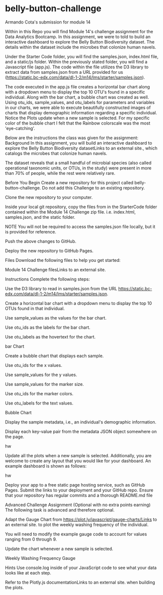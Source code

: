 # belly-button-challenge
Armando Cota's submission for module 14

Within in this Repo you will find Module 14's challenge assignment for the Data Analytics Bootcamp. 
In this assignment, we were to told to build an interactive dashboard to explore the Belly Button Biodiversity dataset. 
The details within the dataset include the microbes that colonize human navels. 

Under the Starter Code folder, you will find the samples.json, index.html file, and a static/js folder. Within the previously stated
folder, you will find a Javascript file (app.js). The code within the file utilizes the D3 library to extract data from samples.json
from a URL provided for us (https://static.bc-edx.com/data/dl-1-2/m14/lms/starter/samples.json).

The code executed in the app.js file creates a horizontal bar chart along with a dropdown menu to display the top 10 OTU's found in
a specific individual. 
Along with the bar chart, a bubble chart was created as well. Using otu_ids, sample_values, and otu_labels for parameters and variables 
in our charts, we were able to execute beautifully constructed images of charts that display demographic information regarding a specific 
individual. 
Notice the Plots update when a new sample is selected. For my specific color of the bubble chart I felt that the Rainbow colorscale was
the most 'eye-catching'. 


Below are the instructions the class was given for the assignment: 
Background
In this assignment, you will build an interactive dashboard to explore the Belly Button Biodiversity datasetLinks to an external site., which catalogs the microbes that colonize human navels.

The dataset reveals that a small handful of microbial species (also called operational taxonomic units, or OTUs, in the study) were present in more than 70% of people, while the rest were relatively rare.

Before You Begin
Create a new repository for this project called belly-button-challenge. Do not add this Challenge to an existing repository.

Clone the new repository to your computer.

Inside your local git repository, copy the files from in the StarterCode folder contained within the Module 14 Challenge zip file. i.e. index.html, samples.json, and the static folder.

NOTE
You will not be required to access the samples.json file locally, but it is provided for reference.

Push the above changes to GitHub.

Deploy the new repository to GitHub Pages.

Files
Download the following files to help you get started:

Module 14 Challenge filesLinks to an external site.

Instructions
Complete the following steps:

Use the D3 library to read in samples.json from the URL https://static.bc-edx.com/data/dl-1-2/m14/lms/starter/samples.json.

Create a horizontal bar chart with a dropdown menu to display the top 10 OTUs found in that individual.

Use sample_values as the values for the bar chart.

Use otu_ids as the labels for the bar chart.

Use otu_labels as the hovertext for the chart.

bar Chart

Create a bubble chart that displays each sample.

Use otu_ids for the x values.

Use sample_values for the y values.

Use sample_values for the marker size.

Use otu_ids for the marker colors.

Use otu_labels for the text values.

Bubble Chart

Display the sample metadata, i.e., an individual's demographic information.

Display each key-value pair from the metadata JSON object somewhere on the page.

hw

Update all the plots when a new sample is selected. Additionally, you are welcome to create any layout that you would like for your dashboard. An example dashboard is shown as follows:

hw

Deploy your app to a free static page hosting service, such as GitHub Pages. Submit the links to your deployment and your GitHub repo. Ensure that your repository has regular commits and a thorough README.md file

Advanced Challenge Assignment (Optional with no extra points earning)
The following task is advanced and therefore optional.

Adapt the Gauge Chart from https://plot.ly/javascript/gauge-charts/Links to an external site. to plot the weekly washing frequency of the individual.

You will need to modify the example gauge code to account for values ranging from 0 through 9.

Update the chart whenever a new sample is selected.

Weekly Washing Frequency Gauge

Hints
Use console.log inside of your JavaScript code to see what your data looks like at each step.

Refer to the Plotly.js documentationLinks to an external site. when building the plots.